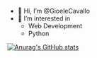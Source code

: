- 👋 Hi, I’m @GioeleCavallo
- 👀 I’m interested in 
  * Web Development
  * Python
<!---
GioeleCavallo/GioeleCavallo is a ✨ special ✨ repository because its `README.md` (this file) appears on your GitHub profile.
You can click the Preview link to take a look at your changes.
--->
[![Anurag's GitHub stats](https://github-readme-stats.vercel.app/api?username=gioelecavallo)](https://github.com/anuraghazra/github-readme-stats)
